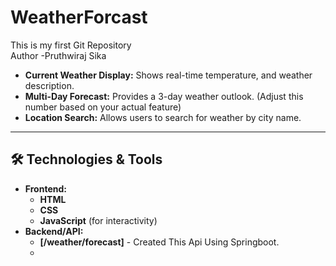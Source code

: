 # WeatherForcast
This is my first Git Repository
<br>
Author -Pruthwiraj Sika
* **Current Weather Display:** Shows real-time temperature, and weather description.
* **Multi-Day Forecast:** Provides a 3-day  weather outlook. (Adjust this number based on your actual feature)
* **Location Search:** Allows users to search for weather by city name.
* **
## 🛠️ Technologies & Tools

* **Frontend:**
    * **HTML**
    * **CSS**
    * **JavaScript** (for interactivity)
* **Backend/API:**
    * **[/weather/forecast]** - Created This Api Using Springboot.
    * 
